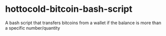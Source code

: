 # hottocold-bitcoin-bash-script
A bash script that transfers bitcoins from a wallet if the balance is more than a specific number/quantity
